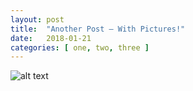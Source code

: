 ```yaml
---
layout: post
title:  "Another Post — With Pictures!"
date:   2018-01-21
categories: [ one, two, three ]
---
```


![alt text][logo2]

[logo2]: https://d36tnp772eyphs.cloudfront.net/blogs/1/2017/07/IMG_9147-940x689.jpg "Socotra Island"
